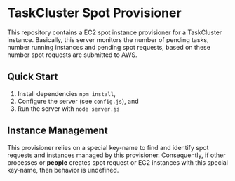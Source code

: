 TaskCluster Spot Provisioner
============================

This repository contains a EC2 spot instance provisioner for a TaskCluster
instance. Basically, this server monitors the number of pending tasks, number
running instances and pending spot requests, based on these number spot requests
are submitted to AWS.

Quick Start
-----------
  1. Install dependencies `npm install`,
  2. Configure the server (see `config.js`), and
  3. Run the server with `node server.js`


Instance Management
-------------------
This provisioner relies on a special key-name to find and identify spot requests
and instances managed by this provisioner. Consequently, if other processes or
**people** creates spot request or EC2 instances with this special key-name,
then behavior is undefined.

